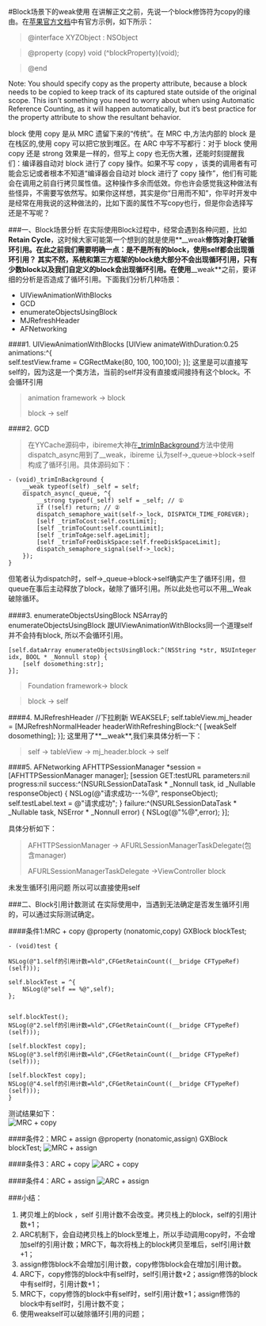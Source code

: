 #Block场景下的weak使用
在讲解正文之前，先说一个block修饰符为copy的缘由。在[苹果官方文档](https://developer.apple.com/library/archive/documentation/Cocoa/Conceptual/ProgrammingWithObjectiveC/WorkingwithBlocks/WorkingwithBlocks.html#//apple_ref/doc/uid/TP40011210-CH8-SW12)中有官方示例，如下所示：

>@interface XYZObject : NSObject

>@property (copy) void (^blockProperty)(void);

>@end


Note: You should specify copy as the property attribute,    because a block needs to be copied to keep track of its captured state outside of the original scope. This isn’t something you need to worry about when using Automatic Reference Counting, as it will happen automatically, but it’s best practice for the property attribute to show the resultant behavior. 


block 使用 copy 是从 MRC 遗留下来的“传统”。在 MRC 中,方法内部的 block 是在栈区的,使用 copy 可以把它放到堆区。在 ARC 中写不写都行：对于 block 使用 copy 还是 strong 效果是一样的，但写上 copy 也无伤大雅，还能时刻提醒我们：编译器自动对 block 进行了 copy 操作。如果不写 copy ，该类的调用者有可能会忘记或者根本不知道“编译器会自动对 block 进行了 copy 操作”，他们有可能会在调用之前自行拷贝属性值。这种操作多余而低效。你也许会感觉我这种做法有些怪异，不需要写依然写。如果你这样想，其实是你“日用而不知”，你平时开发中是经常在用我说的这种做法的，比如下面的属性不写copy也行，但是你会选择写还是不写呢？

###一、Block场景分析
在实际使用Block过程中，经常会遇到各种问题，比如**Retain Cycle**，这时候大家可能第一个想到的就是使用**__weak**修饰对象打破循环引用。在此之前我们需要明确一点：**是不是所有的block，使用self都会出现循环引用？** 其实不然，系统和第三方框架的block绝大部分不会出现循环引用，只有少数block以及我们自定义的block会出现循环引用。在使用**__weak**之前，要详细的分析是否造成了循环引用。下面我们分析几种场景：

-  UIViewAnimationWithBlocks
-  GCD
-  enumerateObjectsUsingBlock
-  MJRefreshHeader
-  AFNetworking

####1. UIViewAnimationWithBlocks
    [UIView animateWithDuration:0.25 animations:^{  
       self.testView.frame = CGRectMake(80, 100, 100,100); 
    }];
这里是可以直接写self的，因为这是一个类方法，当前的self并没有直接或间接持有这个block。不会循环引用 
> animation framework -> block
>
> block -> self

####2. GCD

>在YYCache源码中，ibireme大神在[_trimInBackground](https://github.com/ibireme/YYKit/issues/41)方法中使用dispatch_async用到了__weak，ibireme 认为self->_queue->block->self构成了循环引用。具体源码如下：

    - (void)_trimInBackground {
        __weak typeof(self) _self = self;
        dispatch_async(_queue, ^{
            __strong typeof(_self) self = _self; // ①
            if (!self) return; // ②
            dispatch_semaphore_wait(self->_lock, DISPATCH_TIME_FOREVER);
            [self _trimToCost:self.costLimit];
            [self _trimToCount:self.countLimit];
            [self _trimToAge:self.ageLimit];
            [self _trimToFreeDiskSpace:self.freeDiskSpaceLimit];
            dispatch_semaphore_signal(self->_lock);
        });
    }
但笔者认为dispatch时，self->_queue->block->self确实产生了循环引用，但queue在事后主动释放了block，破除了循环引用。所以此处也可以不用__Weak破除循环。


####3. enumerateObjectsUsingBlock
NSArray的enumerateObjectsUsingBlock 跟UIViewAnimationWithBlocks同一个道理self并不会持有block, 所以不会循环引用。

    [self.dataArray enumerateObjectsUsingBlock:^(NSString *str, NSUInteger idx, BOOL * _Nonnull stop) {
        [self dosomething:str];
    }];
    
 > Foundation framework-> block
 
 > block -> self

####4. MJRefreshHeader
    //下拉刷新
    WEAKSELF;
    self.tableView.mj_header = [MJRefreshNormalHeader headerWithRefreshingBlock:^{
        [weakSelf dosomething];
    }];
这里用了**__weak**,我们来具体分析一下：

> self -> tableView -> mj_header.block -> self

####5. AFNetworking
    AFHTTPSessionManager *session = [AFHTTPSessionManager manager];
    [session GET:testURL parameters:nil progress:nil success:^(NSURLSessionDataTask * _Nonnull task, id  _Nullable responseObject) {
        NSLog(@"请求成功---%@", responseObject);
        self.testLabel.text = @"请求成功";
    } failure:^(NSURLSessionDataTask * _Nullable task, NSError * _Nonnull error) {
        NSLog(@"%@",error);
    }];
    
具体分析如下：

>AFHTTPSessionManager -> AFURLSessionManagerTaskDelegate(包含manager)
>
>AFURLSessionManagerTaskDelegate ->ViewController block

未发生循环引用问题 所以可以直接使用self

###二、Block引用计数测试
在实际使用中，当遇到无法确定是否发生循环引用的，可以通过实际测试确定。

####条件1:MRC + copy
    @property (nonatomic,copy) GXBlock blockTest;
    
    - (void)test {
        
    NSLog(@"1.self的引用计数=%ld",CFGetRetainCount((__bridge CFTypeRef)(self)));

    self.blockTest = ^{
        NSLog(@"self == %@",self);
    };
    
    
    self.blockTest();
    NSLog(@"2.self的引用计数=%ld",CFGetRetainCount((__bridge CFTypeRef)(self)));

    [self.blockTest copy];
    NSLog(@"3.self的引用计数=%ld",CFGetRetainCount((__bridge CFTypeRef)(self)));

    [self.blockTest copy];
    NSLog(@"4.self的引用计数=%ld",CFGetRetainCount((__bridge CFTypeRef)(self)));
    }
测试结果如下：  
![MRC + copy](https://ws1.sinaimg.cn/large/006tNc79ly1g2sksnpwuaj30jr02facb.jpg)   

####条件2：MRC + assign
     @property (nonatomic,assign) GXBlock blockTest;
![MRC + assign](https://ws2.sinaimg.cn/large/006tNc79ly1g2sksl3ddaj30ki030q5c.jpg) 

####条件3：ARC + copy
![ARC + copy](https://ws4.sinaimg.cn/large/006tNc79ly1g2sksj7w5wj30k502ewgl.jpg) 

####条件4：ARC + assign
![ARC + assign](https://ws3.sinaimg.cn/large/006tNc79ly1g2sks1m3nuj30lk02xju3.jpg) 

###小结：
1. 拷贝堆上的block ，self 引用计数不会改变。拷贝栈上的block，self的引用计数+1；  
2. ARC机制下，会自动拷贝栈上的block至堆上，所以手动调用copy时，不会增加self的引用计数；MRC下，每次将栈上的block拷贝至堆后，self引用计数+1；
3. assign修饰block不会增加引用计数，copy修饰block会在增加引用计数。
4. ARC下，copy修饰的block中有self时，self引用计数+2；assign修饰的block中有self时，引用计数+1；
5. MRC下，copy修饰的block中有self时，self引用计数+1；assign修饰的block中有self时，引用计数不变；
6. 使用weakself可以破除循环引用的问题；


